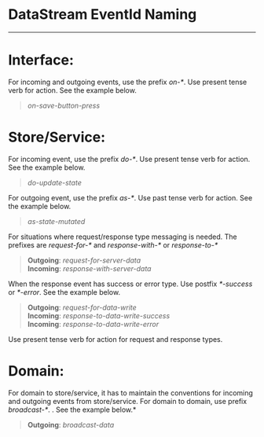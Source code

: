 # DataStream EventId Naming

---- 

# Interface:
For incoming and outgoing events, use the prefix _on-\*_. Use present tense verb for action. See the example below.  
> _on-save-button-press_

# Store/Service:
For incoming event, use the prefix _do-\*_. Use present tense verb for action. See the example below.  
> _do-update-state_  

For outgoing event, use the prefix _as-\*_. Use past tense verb for action. See the example below.  
> _as-state-mutated_  

For situations where request/response type messaging is needed. The prefixes are _request-for-\*_ and _response-with-\*_ or _response-to-\*_
> **Outgoing**: _request-for-server-data_  
> **Incoming**: _response-with-server-data_  

When the response event has success or error type. Use postfix _\*-success_ or _\*-error_. See the example below.
> **Outgoing**: _request-for-data-write_  
> **Incoming**: _response-to-data-write-success_  
> **Incoming**: _response-to-data-write-error_

Use present tense verb for action for request and response types.  

# Domain:
For domain to store/service, it has to maintain the conventions for incoming and outgoing events from store/service.
For domain to domain, use prefix _broadcast-\*_. . See the example below.\*
> **Outgoing**: _broadcast-data_